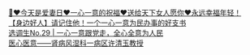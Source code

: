   
[🎵❤今天是爱妻日❤一心一意的祝福❤送给天下女人愿你❤永远幸福年轻！](http://www.dianyue.me/archives/135/ekz21ha18d1lymhz/)  
[【身边好人】请记住他！一个一心一意为民办事的好支书](http://www.dianyue.me/archives/689/dc0aea6gw5j9152q/)  
[选调生No.29 | 一心一意跟党走，全心全意为人民](http://www.dianyue.me/archives/159/tdvzhpolgseb1jdh/)  
[医心医意——肾病风湿科一病区许清玉教授](http://www.dianyue.me/archives/115/qkdpxho1w0ludent/)